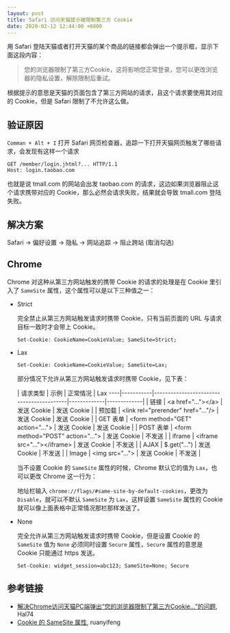 ```yaml
---
layout: post
title: Safari 访问天猫提示被限制第三方 Cookie
date: 2020-02-12 12:44:00 +0800
---
```


用 Safari 登陆天猫或者打开天猫的某个商品的链接都会弹出一个提示框，显示下面这段内容：

> 您的浏览器限制了第三方Cookie，这将影响您正常登录，您可以更改浏览器的隐私设置，解除限制后重试。

<!--excerpt-->

根据提示的意思是天猫的页面包含了第三方网站的请求，且这个请求要使用其对应的 Cookie，但是 Safari 限制了不允许这么做。

## 验证原因

`Comman + Alt + I` 打开 Safari 网页检查器，追踪一下打开天猫网页触发了哪些请求，会发现有这样一个请求

```http
GET /member/login.jhtml?... HTTP/1.1
Host: login.taobao.com
```

也就是说 tmall.com 的网站会出发 taobao.com 的请求，这边如果浏览器阻止这个请求携带对应的 Cookie，那么必然会请求失败，结果就会导致 tmall.com 登陆失败。

## 解决方案

Safari → 偏好设置 → 隐私 → 网站追踪 → 阻止跨站 (取消勾选)

## Chrome

Chrome 对这种从第三方网站触发的携带 Cookie 的请求的处理是在 Cookie 里引入了 `SameSite` 属性，这个属性可以是以下三种值之一：

* Strict

    完全禁止从第三方网站触发请求时携带 Cookie，只有当前页面的 URL 与请求目标一致时才会带上 Cookie。

    ```http
    Set-Cookie: CookieName=CookieValue; SameSite=Strict;
    ```

* Lax

    ```http
    Set-Cookie: CookieName=CookieValue; SameSite=Lax;
    ```

    部分情况下允许从第三方网站触发请求时携带 Cookie，见下表：

    | 请求类型  | 示例                                     | 正常情况    | Lax
----|-----------|------------------------------------------|-------------|-------------|
    | 链接      | &lt;a href="..."&gt;&lt;/a&gt;           | 发送 Cookie | 发送 Cookie |
    | 预加载    | &lt;link rel="prerender" href="..."/&gt; | 发送 Cookie | 发送 Cookie |
    | GET 表单  | &lt;form method="GET" action="..."&gt;   | 发送 Cookie | 发送 Cookie |
    | POST 表单 | &lt;form method="POST" action="..."&gt;  | 发送 Cookie | 不发送      |
    | iframe    | &lt;iframe src="..."&gt;&lt;/iframe&gt;  | 发送 Cookie | 不发送      |
    | AJAX      | $.get("...")                             | 发送 Cookie | 不发送      |
    | Image     | &lt;img src="..."&gt;                    | 发送 Cookie | 不发送      |

    当不设置 Cookie 的 `SameSite` 属性的时候，Chrome 默认它的值为 `Lax`，也可以更改 Chrome 这一行为：

    地址栏输入 `chrome://flags/#same-site-by-default-cookies`，更改为 `Disable`，就可以不默认 `SameSite` 为 `Lax`，这样设置 `SameSite` 属性的 Cookie 就可以像上面表格中正常情况那栏那样发送了。

* None

    完全允许从第三方网站触发请求时携带 Cookie，但是设置 Cookie 的 `SameSite` 值为 `None` 必须同时设置 `Secure` 属性，`Secure` 属性的意思是 Cookie 只能通过 https 发送。

    ```http
    Set-Cookie: widget_session=abc123; SameSite=None; Secure
    ```

## 参考链接

* [解决Chrome访问天猫PC端弹出“您的浏览器限制了第三方Cookie...”的问题](https://juejin.im/post/5da13ed8f265da5bbe2a3723), Hal74
* [Cookie 的 SameSite 属性](https://www.ruanyifeng.com/blog/2019/09/cookie-samesite.html), ruanyifeng
